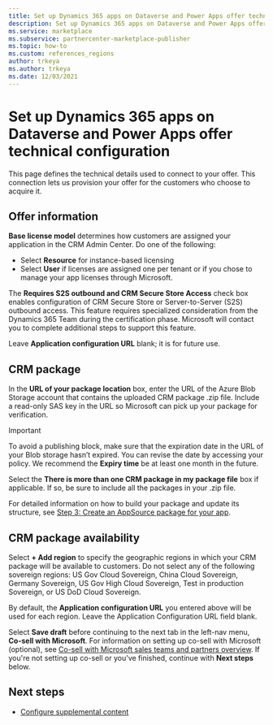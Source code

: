 ```yaml
---
title: Set up Dynamics 365 apps on Dataverse and Power Apps offer technical configuration on Microsoft AppSource
description: Set up Dynamics 365 apps on Dataverse and Power Apps offer technical configuration on Microsoft AppSource (Azure Marketplace.
ms.service: marketplace 
ms.subservice: partnercenter-marketplace-publisher
ms.topic: how-to
ms.custom: references_regions
author: trkeya
ms.author: trkeya
ms.date: 12/03/2021
---
```


# Set up Dynamics 365 apps on Dataverse and Power Apps offer technical configuration

This page defines the technical details used to connect to your offer. This connection lets us provision your offer for the customers who choose to acquire it.

## Offer information

**Base license model** determines how customers are assigned your application in the CRM Admin Center. Do one of the following:

- Select **Resource** for instance-based licensing
- Select **User** if licenses are assigned one per tenant or if you chose to manage your app licenses through Microsoft.

The **Requires S2S outbound and CRM Secure Store Access** check box enables configuration of CRM Secure Store or Server-to-Server (S2S) outbound access. This feature requires specialized consideration from the Dynamics 365 Team during the certification phase. Microsoft will contact you to complete additional steps to support this feature.

Leave **Application configuration URL** blank; it is for future use.

## CRM package

In the **URL of your package location** box, enter the URL of the Azure Blob Storage account that contains the uploaded CRM package .zip file. Include a read-only SAS key in the URL so Microsoft can pick up your package for verification.

> [!IMPORTANT]
> To avoid a publishing block, make sure that the expiration date in the URL of your Blob storage hasn’t expired. You can revise the date by accessing your policy. We recommend the **Expiry time** be at least one month in the future.

Select the **There is more than one CRM package in my package file** box if applicable. If so, be sure to include all the packages in your .zip file.

For detailed information on how to build your package and update its structure, see [Step 3: Create an AppSource package for your app](/powerapps/developer/common-data-service/create-package-app-appsource).

## CRM package availability

Select **+ Add region** to specify the geographic regions in which your CRM package will be available to customers. Do not select any of the following sovereign regions: US Gov Cloud Sovereign, China Cloud Sovereign, Germany Sovereign, US Gov High Cloud Sovereign, Test in production Sovereign, or US DoD Cloud Sovereign.

By default, the **Application configuration URL** you entered above will be used for each region. Leave the Application Configuration URL field blank.

Select **Save draft** before continuing to the next tab in the left-nav menu, **Co-sell with Microsoft**. For information on setting up co-sell with Microsoft (optional), see [Co-sell with Microsoft sales teams and partners overview](../co-sell-overview.md?context=%2fazure%2fmarketplace%2fcontext%2fcontext). If you're not setting up co-sell or you've finished, continue with **Next steps** below.

## Next steps

- [Configure supplemental content](dynamics-365-customer-engage-supplemental-content.md)